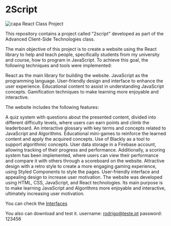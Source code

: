 # 2Script
<img src="https://i.ibb.co/JcJkL6r/capa.png" alt="capa" border="0">
React Class Project 

This repository contains a project called "2script" developed as part of the Advanced Client-Side Technologies class. 

The main objective of this project is to create a website using the React library to help and teach people, specifically students from my university and course, how to program in JavaScript. To achieve this goal, the following techniques and tools were implemented:

React as the main library for building the website.
JavaScript as the programming language.
User-friendly design and interface to enhance the user experience.
Educational content to assist in understanding JavaScript concepts.
Gamification techniques to make learning more enjoyable and interactive.

The website includes the following features:

A quiz system with questions about the presented content, divided into different difficulty levels, where users can earn points and climb the leaderboard.
An interactive glossary with key terms and concepts related to JavaScript and Algorithms.
Educational mini-games to reinforce the learned content and apply the acquired concepts.
Use of Blackly as a tool to support algorithmic concepts.
User data storage in a Firebase account, allowing tracking of their progress and performance. Additionally, a scoring system has been implemented, where users can view their performance and compare it with others through a scoreboard on the website.
Attractive design with a retro style to create a more engaging gaming experience, using Styled Components to style the pages.
User-friendly interface and appealing design to increase user motivation.
The website was developed using HTML, CSS, JavaScript, and React technologies. Its main purpose is to make learning JavaScript and Algorithms more enjoyable and interactive, ultimately increasing user motivation.

You can check the [Interfaces](https://ibb.co/KLjFyQF) 

You also can download and test it.
username: rodrigo@teste.pt
password: 123456
